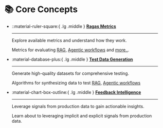 # 📚 Core Concepts


<div class="grid cards" markdown>

-   ::material-ruler-square:{ .lg .middle } [__Ragas Metrics__](metrics/index.md)

    ---

    Explore available metrics and understand how they work.

    Metrics for evaluating [RAG](metrics/available_metrics/index.md#retrieval-augmented-generation), [Agentic workflows](metrics/available_metrics/index.md#agents-or-tool-use-cases) and [more..](metrics/available_metrics/index.md#list-of-available-metrics).

-   :material-database-plus:{ .lg .middle } [__Test Data Generation__](test_data_generation/index.md)

    ---

    Generate high-quality datasets for comprehensive testing.

    Algorithms for synthesizing data to test [RAG](test_data_generation/rag.md), [Agentic workflows](test_data_generation/agents.md) 


-   :material-chart-box-outline:{ .lg .middle } [__Feedback Intelligence__](feedback/index.md)

    ---

    Leverage signals from production data to gain actionable insights.

    Learn about to leveraging implicit and explicit signals from production data.




</div>
